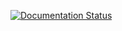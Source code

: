 [![Documentation Status](https://readthedocs.org/projects/qin-useful-scripts/badge/?version=latest)](http://qin-useful-scripts.readthedocs.io/en/latest/?badge=latest)
